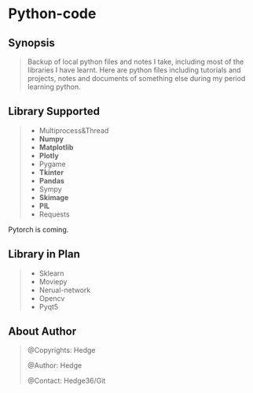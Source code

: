 # Python-code

## Synopsis

> Backup of local python files and notes I take, including most of the libraries I have learnt. Here are python files including tutorials and projects, notes and documents of something else during my period learning python.

## Library Supported

> - Multiprocess&Thread
> - **Numpy**
> - **Matplotlib**
> - **Plotly**
> - Pygame
> - **Tkinter**
> - **Pandas**
> - Sympy
> - **Skimage**
> - **PIL**
> - Requests

Pytorch is coming.

## Library in Plan

> - Sklearn
> - Moviepy
> - Nerual-network
> - Opencv
> - Pyqt5

## About Author

> @Copyrights: Hedge
>
> @Author: Hedge
>
> @Contact: Hedge36/Git 


